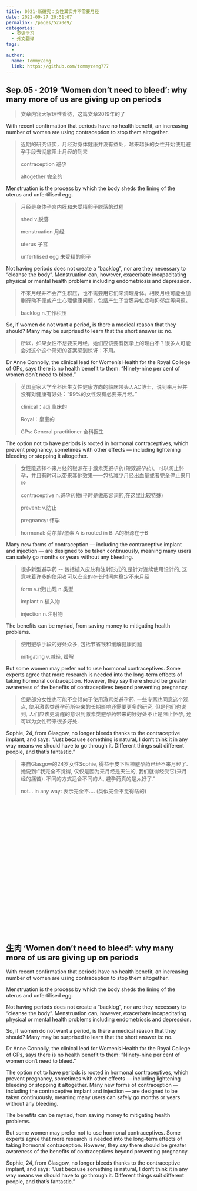```yaml
---
title: 0921-新研究：女性其实并不需要月经
date: 2022-09-27 20:51:07
permalink: /pages/5270e9/
categories:
  - 英语学习
  - 外文翻译
tags:
  - 
author: 
  name: TommyZeng
  link: https://github.com/tommyzeng777
---
```

## Sep.05 · 2019 ‘Women don’t need to bleed’: why many more of us are giving up on periods

>文章内容大家理性看待，这篇文章2019年的了

With recent confirmation that periods have no health benefit, an increasing number of women are using contraception to stop them altogether.
>近期的研究证实，月经对身体健康并没有益处，越来越多的女性开始使用避孕手段去彻底阻止月经的到来
>
>contraception 避孕
>
>altogether 完全的


Menstruation is the process by which the body sheds the lining of the uterus and unfertilised egg. 
>月经是身体子宫内膜和未受精卵子脱落的过程
>
>shed v.脱落
>
>menstruation 月经
>
>uterus 子宫
>
>unfertilised egg 未受精的卵子


Not having periods does not create a “backlog”, nor are they necessary to “cleanse the body”. Menstruation can, however, exacerbate incapacitating physical or mental health problems including endometriosis and depression.
>不来月经并不会产生积压，也不需要用它们来清理身体。相反月经可能会加剧行动不便或产生心理健康问题，包括产生子宫膜异位症和抑郁症等问题。
>
>backlog n.工作积压



So, if women do not want a period, is there a medical reason that they should? Many may be surprised to learn that the short answer is: no.
>所以，如果女性不想要来月经，她们应该要有医学上的理由不？很多人可能会对这个这个简短的答案感到惊讶：不用。

Dr Anne Connolly, the clinical lead for Women’s Health for the Royal College of GPs, says there is no health benefit to them: “Ninety-nine per cent of women don’t need to bleed.”
>英国皇家大学全科医生女性健康方向的临床带头人AC博士，说到来月经并没有对健康有好处：“99%的女性没有必要来月经。”
>
>clinical：adj.临床的
>
>Royal：皇室的
>
>GPs: General practitioner 全科医生


The option not to have periods is rooted in hormonal contraceptives, which prevent pregnancy, sometimes with other effects — including lightening bleeding or stopping it altogether. 
>女性能选择不来月经的根源在于激素类避孕药(短效避孕药)。可以防止怀孕，并且有时可以带来其他效果——包括减少月经出血量或者完全停止来月经
>
>contraceptive n.避孕药物(平时是做形容词的,在这里比较特殊)
>
>prevent: v.防止
>
>pregnancy: 怀孕
>
>hormonal: 荷尔蒙/激素
>A is rooted in B: A的根源在于B


Many new forms of contraception — including the contraceptive implant and injection — are designed to be taken continuously, meaning many users can safely go months or years without any bleeding.
>很多新型避孕药 -- 包括植入皮肤和注射形式的,是针对连续使用设计的, 这意味着许多的使用者可以安全的在长时间内稳定不来月经
>
>form v.(使)出现 n.类型
>
>implant n.植入物
>
>injection n.注射物



The benefits can be myriad, from saving money to mitigating health problems.
>使用避孕手段的好处众多, 包括节省钱和缓解健康问题
>
>mitigating v.减轻, 缓解

But some women may prefer not to use hormonal contraceptives. 
Some experts agree that more research is needed into the long-term effects of taking hormonal contraception. However, they say there should be greater awareness of the benefits of contraceptives beyond preventing pregnancy.
>但是部分女性也可能不会倾向于使用激素类避孕药. 一些专家也同意这个观点, 使用激素类避孕药所带来的长期影响还需要更多的研究. 但是他们也说到, 人们应该更清醒的意识到激素类避孕药带来的好好处不止是阻止怀孕, 还可以为女性带来很多好处.

Sophie, 24, from Glasgow, no longer bleeds thanks to the contraceptive implant, and says: “Just because something is natural, I don’t think it in any way means we should have to go through it. Different things suit different people, and that’s fantastic.”
>来自Glasgow的24岁女性Sophie, 得益于皮下埋植避孕药已经不来月经了. 她说到:"我完全不觉得, 仅仅是因为来月经是天生的, 我们就得经受它(来月经的痛苦). 不同的方式适合不同的人, 避孕药真的是太好了."
>
>not... in any way: 表示完全不.... (类似完全不觉得啥的)




<br><br><br><br><br><br><br><br><br><br><br><br><br><br><br><br><br><br><br><br><br>



## 生肉 ‘Women don’t need to bleed’: why many more of us are giving up on periods

With recent confirmation that periods have no health benefit, an increasing number of women are using contraception to stop them altogether.

Menstruation is the process by which the body sheds the lining of the uterus and unfertilised egg. 

Not having periods does not create a “backlog”, nor are they necessary to “cleanse the body”. Menstruation can, however, exacerbate incapacitating physical or mental health problems including endometriosis and depression.

So, if women do not want a period, is there a medical reason that they should? Many may be surprised to learn that the short answer is: no.

Dr Anne Connolly, the clinical lead for Women’s Health for the Royal College of GPs, says there is no health benefit to them: “Ninety-nine per cent of women don’t need to bleed.”

The option not to have periods is rooted in hormonal contraceptives, which prevent pregnancy, sometimes with other effects — including lightening bleeding or stopping it altogether. Many new forms of contraception — including the contraceptive implant and injection — are designed to be taken continuously, meaning many users can safely go months or years without any bleeding.

The benefits can be myriad, from saving money to mitigating health problems.

But some women may prefer not to use hormonal contraceptives. Some experts agree that more research is needed into the long-term effects of taking hormonal contraception. However, they say there should be greater awareness of the benefits of contraceptives beyond preventing pregnancy.

Sophie, 24, from Glasgow, no longer bleeds thanks to the contraceptive implant, and says: “Just because something is natural, I don’t think it in any way means we should have to go through it. Different things suit different people, and that’s fantastic.”

